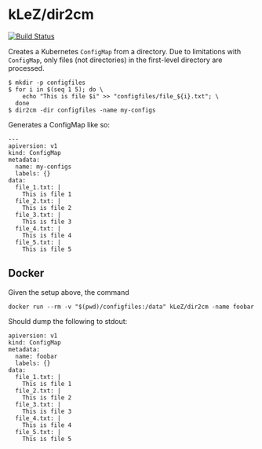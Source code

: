 kLeZ/dir2cm
===============

[![Build Status](https://travis-ci.org/kLeZ/dir2cm.svg?branch=master)](https://travis-ci.org/kLeZ/dir2cm)

Creates a Kubernetes `ConfigMap` from a directory. Due to limitations with `ConfigMap`,
only files (not directories) in the first-level directory are processed.

```
$ mkdir -p configfiles
$ for i in $(seq 1 5); do \
    echo "This is file $i" >> "configfiles/file_${i}.txt"; \
  done
$ dir2cm -dir configfiles -name my-configs
```

Generates a ConfigMap like so:
```
---
apiversion: v1
kind: ConfigMap
metadata:
  name: my-configs
  labels: {}
data:
  file_1.txt: |
    This is file 1
  file_2.txt: |
    This is file 2
  file_3.txt: |
    This is file 3
  file_4.txt: |
    This is file 4
  file_5.txt: |
    This is file 5
```

Docker
------

Given the setup above, the command

    docker run --rm -v "$(pwd)/configfiles:/data" kLeZ/dir2cm -name foobar

Should dump the following to stdout:

    apiversion: v1
    kind: ConfigMap
    metadata:
      name: foobar
      labels: {}
    data:
      file_1.txt: |
        This is file 1
      file_2.txt: |
        This is file 2
      file_3.txt: |
        This is file 3
      file_4.txt: |
        This is file 4
      file_5.txt: |
        This is file 5

